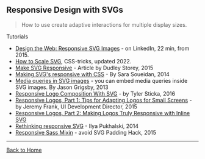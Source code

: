 ## Responsive Design with SVGs
> How to use create adaptive interactions for multiple display sizes.

Tutorials

* [Design the Web: Responsive SVG Images](https://www.linkedin.com/learning/design-the-web-responsive-svg-images) - on LinkedIn, 22 min, from 2015.
* [How to Scale SVG](https://css-tricks.com/scale-svg/), CSS-tricks, updated 2022.
* [Make SVG Responsive](http://thenewcode.com/744/Make-SVG-Responsive) - Article by Dudley Storey, 2015
* [Making SVG's responsive with CSS](http://tympanus.net/codrops/2014/08/19/making-svgs-responsive-with-css/) - By Sara Soueidan, 2014
* [Media queries in SVG images](https://cloudfour.com/thinks/media-queries-in-svg-images/) - you can embed media queries inside SVG images. By Jason Grigsby, 2013
* [Responsive Logo Composition With SVG](https://cloudfour.com/thinks/responsive-logo-composition-with-svg/) - by  Tyler Sticka, 2016
* [Responsive Logos, Part 1: Tips for Adapting Logos for Small Screens](https://viget.com/inspire/responsive-logos-part-1-tips-for-adapting-logos-for-small-screens) - by Jeremy Frank, UI Development Director, 2015
* [Responsive Logos, Part 2: Making Logos Truly Responsive with Inline SVG](https://viget.com/inspire/responsive-logos-part-2-making-logos-truly-responsive-with-svg)
* [Rethinking responsive SVG](http://www.smashingmagazine.com/2014/03/05/rethinking-responsive-svg/) -     Ilya Pukhalski, 2014
* [Responsive Sass Mixin](https://unicorn-ui.com/blog/responsive-svg-mixin.html) - avoid SVG Padding Hack, 2015

---
[Back to Home](https://github.com/knbknb/awesome-svg)
